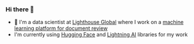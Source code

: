 ### Hi there 👋

- 🔭 I'm a data scientist at [Lighthouse Global](https://www.lighthouseglobal.com/) where I work on a [machine learning platform for document review](https://www.businesswire.com/news/home/20210201005774/en/Lighthouse-Launches-New-AI-Enhanced-Ediscovery-and-Document-Review-Technology)
- I'm currently using [Hugging Face](https://github.com/huggingface) and [Lightning AI](https://github.com/Lightning-AI) libraries for my work
